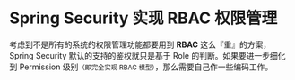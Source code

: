 # Spring Security 实现 RBAC 权限管理

考虑到不是所有的系统的权限管理功能都要用到 **RBAC** 这么『重』的方案，Spring Security 默认的支持的鉴权就只是基于 Role 的判断。如果要进一步细化到 Permission 级别<small>（即完全实现 RBAC 模型）</small>，那么需要自己作一些编码工作。


